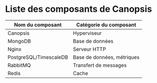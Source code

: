 # Liste des composants de Canopsis

| Nom du composant | Catégorie du composant |
|------------------|------------------------|
| Canopsis | Hyperviseur |
| MongoDB | Base de données |
| Nginx | Serveur HTTP |
| PostgreSQL/TimescaleDB | Base de données, métriques |
| RabbitMQ | Transfert de messages |
| Redis | Cache |
